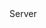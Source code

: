 <function name="WriteBitCoordMP" parent="bf_write" type="classfunc">
	<description>
		<added version="0.4"></added>
	</description>
	<realm>Server</realm>
	<args>
		<arg name="value" type="number"></arg>
		<arg name="integral" type="boolean" default="false"></arg>
		<arg name="lowPrecision" type="boolean" default="false"></arg>
	</args>
</function>